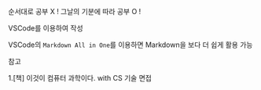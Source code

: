 순서대로 공부 X ! 그날의 기분에 따라 공부 O ! 

VSCode를 이용하여 작성  

VSCode의 `Markdown All in One`를 이용하면 Markdown을 보다 더 쉽게 활용 가능 


참고  

1.[책] 이것이 컴퓨터 과학이다. with CS 기술 면접 
